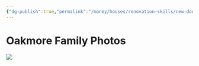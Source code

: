 ```yaml
---
{"dg-publish":true,"permalink":"/money/houses/renovation-skills/new-doors/","tags":["oakmore"],"created":"","updated":""}
---
```



# Oakmore Family Photos

![](https://lh3.googleusercontent.com/pw/AJFCJaX8MaKjstvi0YWsFoaPJfQe7FSUYMPn2P0zlE7iI0HnSgf--lDtHt88W8eiGZOIHMIrkhQgURr7i_Pam-pwmhrzzNCv9wnvba5Fz05U3b8dMqYBr0jdtN-UBzUuZn76lFYGefUNdl4Nzqud22rXb4-DCw=w2644-h1983-s-no?authuser=0)